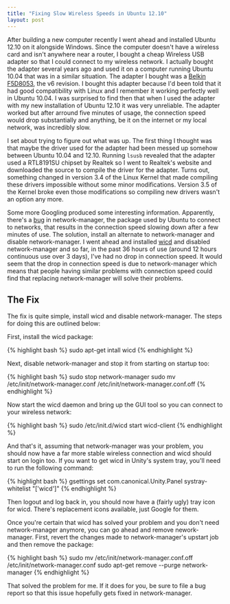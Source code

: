 ```yaml
---
title: "Fixing Slow Wireless Speeds in Ubuntu 12.10"
layout: post
---
```


After building a new computer recently I went ahead and installed Ubuntu 12.10 on it alongside Windows. Since the computer doesn't have a wireless card and isn't anywhere near a router, I bought a cheap Wireless USB adapter so that I could connect to my wireless network. I actually bought the adapter several years ago and used it on a computer running Ubuntu 10.04 that was in a similar situation. The adapter I bought was a [Belkin F5D8053][wireless-adapter-amazon-page], the v6 revision. I bought this adapter because I'd been told that it had good compatibility with Linux and I remember it working perfectly well in Ubuntu 10.04. I was surprised to find then that when I used the adapter with my new installation of Ubuntu 12.10 it was very unreliable. The adapter worked but after arround five minutes of usage, the connection speed would drop substantially and anything, be it on the internet or my local network, was incredibly slow. 

I set about trying to figure out what was up. The first thing I thought was that maybe the driver used for the adapter had been messed up somehow between Ubuntu 10.04 and 12.10. Running `lsusb` revealed that the adapter used a RTL8191SU chipset by Realtek so I went to Realtek's website and downloaded the source to compile the driver for the adapter. Turns out, something changed in version 3.4 of the Linux Kernel that made compiling these drivers impossible without some minor modifications. Version 3.5 of the Kernel broke even those modifications so compiling new drivers wasn't an option any more. 

Some more Googling produced some interesting information. Apparently, there's a [bug][network-manager-bug-report] in network-manager, the package used by Ubuntu to connect to networks, that results in the connection speed slowing down after a few minutes of use. The solution, install an alternate to network-manager and disable network-manager. I went ahead and installed [wicd][wicd-website] and disabled network-manager and so far, in the past 36 hours of use (around 12 hours continuous use over 3 days), I've had no drop in connection speed. It would seem that the drop in connection speed is due to network-manager which means that people having similar problems with connection speed could find that replacing network-manager will solve their problems. 

## The Fix

The fix is quite simple, install wicd and disable network-manager. The steps for doing this are outlined below:

First, install the wicd package:

{% highlight bash %}
sudo apt-get intall wicd
{% endhighlight %}

Next, disable network-manager and stop it from starting on startup too:

{% highlight bash %}
sudo stop network-manager
sudo mv /etc/init/network-manager.conf /etc/init/network-manager.conf.off
{% endhighlight %}

Now start the wicd daemon and bring up the GUI tool so you can connect to your wireless network:

{% highlight bash %}
sudo /etc/init.d/wicd start
wicd-client
{% endhighlight %}

And that's it, assuming that network-manager was your problem, you should now have a far more stable wireless connection and wicd should start on login too. If you want to get wicd in Unity's system tray, you'll need to run the following command:

{% highlight bash %}
gsettings set com.canonical.Unity.Panel systray-whitelist "['wicd']"
{% endhighlight %}

Then logout and log back in, you should now have a (fairly ugly) tray icon for wicd. There's replacement icons available, just Google for them. 

Once you're certain that wicd has solved your problem and you don't need network-manager anymore, you can go ahead and remove nework-manager. First, revert the changes made to network-manager's upstart job and then remove the package:

{% highlight bash %}
sudo mv /etc/init/network-manager.conf.off /etc/init/network-manager.conf
sudo apt-get remove --purge network-manager
{% endhighlight %}

That solved the problem for me. If it does for you, be sure to file a bug report so that this issue hopefully gets fixed in network-manager. 

[wireless-adapter-amazon-page]: http://www.amazon.co.uk/Belkin-N-Wireless-USB-Adapter/dp/B001HO3ZTQ/ref=sr_1_1?ie=UTF8&qid=1356902922&sr=8-1
[wicd-website]: https://launchpad.net/wicd
[network-manager-bug-report]: https://bugs.launchpad.net/ubuntu/+source/linux/+bug/621265

